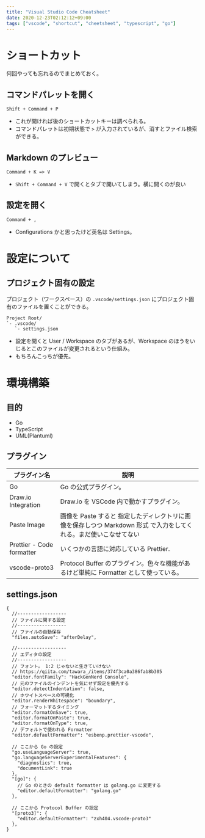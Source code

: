 ```yaml
---
title: "Visual Studio Code Cheatsheet"
date: 2020-12-23T02:12:12+09:00
tags: ["vscode", "shortcut", "cheetsheet", "typescript", "go"]
---
```


# ショートカット

何回やっても忘れるのでまとめておく。

## コマンドパレットを開く

```
Shift + Command + P
```

- これが開ければ後のショートカットキーは調べられる。
- コマンドパレットは初期状態で `>` が入力されているが、消すとファイル検索ができる。

## Markdown のプレビュー

```
Command + K => V
```

- `Shift + Command + V` で開くとタブで開いてしまう。横に開くのが良い

## 設定を開く

```
Command + ,
```

- Configurations かと思ったけど英名は Settings。

# 設定について

## プロジェクト固有の設定

プロジェクト（ワークスペース）の `.vscode/settings.json` にプロジェクト固有のファイルを置くことができる。

```
Project Root/
`- .vscode/
   `- settings.json
```

- 設定を開くと User / Workspace のタブがあるが、Workspace のほうをいじるとこのファイルが変更されるという仕組み。
- もちろんこっちが優先。

# 環境構築

## 目的

- Go
- TypeScript
- UML(Plantuml)

## プラグイン

| プラグイン名              | 説明                                                                                                              |
| ------------------------- | ----------------------------------------------------------------------------------------------------------------- |
| Go                        | Go の公式プラグイン。                                                                                             |
| Draw.io Integration       | Draw.io を VSCode 内で動かすプラグイン。                                                                          |
| Paste Image               | 画像を Paste すると 指定したディレクトリに画像を保存しつつ Markdown 形式 で入力をしてくれる。まだ使いこなせてない |
| Prettier - Code formatter | いくつかの言語に対応している Prettier.                                                                            |
| vscode-proto3             | Protocol Buffer のプラグイン。色々な機能があるけど単純に Formatter として使っている。                             |

## settings.json

```
{
  //------------------
  // ファイルに関する設定
  //------------------
  // ファイルの自動保存
  "files.autoSave": "afterDelay",

  //------------------
  // エディタの設定
  //------------------
  // フォント。 1:2 じゃないと生きていけない
  // https://qiita.com/tawara_/items/374f3ca0a386fab8b305
  "editor.fontFamily": "HackGenNerd Console",
  // 元のファイルのインデントを気にせず設定を優先する
  "editor.detectIndentation": false,
  // ホワイトスペースの可視化
  "editor.renderWhitespace": "boundary",
  // フォーマットするタイミング
  "editor.formatOnSave": true,
  "editor.formatOnPaste": true,
  "editor.formatOnType": true,
  // デフォルトで使われる Formatter
  "editor.defaultFormatter": "esbenp.prettier-vscode",

  // ここから Go の設定
  "go.useLanguageServer": true,
  "go.languageServerExperimentalFeatures": {
    "diagnostics": true,
    "documentLink": true
  },
  "[go]": {
    // Go のときの default formatter は golang.go に変更する
    "editor.defaultFormatter": "golang.go"
  },

  // ここから Protocol Buffer の設定
  "[proto3]": {
    "editor.defaultFormatter": "zxh404.vscode-proto3"
  },
}
```

